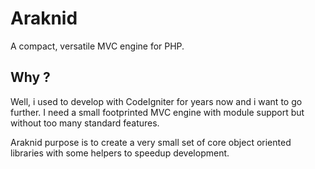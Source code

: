 Araknid
=======

A compact, versatile MVC engine for PHP.


Why ?
-----

Well, i used to develop with CodeIgniter for years now and i want to go 
further. I need a small footprinted MVC engine with module support but 
without too many standard features.

Araknid purpose is to create a very small set of core object oriented 
libraries with some helpers to speedup development.

